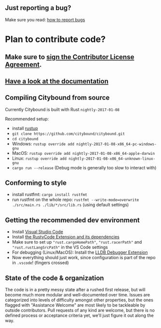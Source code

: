 ## Just reporting a bug?

Make sure you read: [how to report bugs](https://github.com/citybound/citybound/wiki/How-to-report-bugs)

# Plan to contribute code?

## Make sure to <a href="https://www.clahub.com/agreements/citybound/citybound">sign the Contributor License Agreement</a>.

## [Have a look at the documentation](http://citybound.github.io/citybound)

## Compiling Citybound from source 

Currently Citybound is built with Rust `nightly-2017-01-08`

Recommended setup:
* install [rustup](https://rustup.rs/)
* `git clone https://github.com/citybound/citybound.git`
* `cd citybound`
* Windows: `rustup override add nightly-2017-01-08-x86_64-pc-windows-gnu`
* MacOS: `rustup override add nightly-2017-01-08-x86_64-apple-darwin`
* Linux: `rustup override add nightly-2017-01-08-x86_64-unknown-linux-gnu`
* `cargo run --release` (Debug mode is generally too slow to interact with)

## Conforming to style

* install rustfmt: `cargo install rustfmt`
* run rustfmt on the whole repo:
  `rustfmt --write-mode=overwrite ./src/main.rs ./lib/*/src/lib.rs`
  (using default settings)


## Getting the recommended dev environment

* Install [Visual Studio Code](https://code.visualstudio.com)
* Install [the RustyCode Extension and its dependencies](https://marketplace.visualstudio.com/items?itemName=saviorisdead.RustyCode)
* Make sure to set up `"rust.cargoHomePath"`, `"rust.racerPath"` and `"rust.rustLangSrcPath"` in the VS Code settings
* For debugging (Linux/MacOS): Install the [LLDB Debugger Extension](https://marketplace.visualstudio.com/items?itemName=vadimcn.vscode-lldb)
* Now everything should just work, since configuration is part of the repo in `.vscode`! (fingers crossed)

## State of the code & organization

The code is in a pretty messy state after a rushed first release, but will become much more modular and well-documented over time.
Issues are categorized into levels of difficulty amongst other properties, but the ones flagged with "Assistance Welcome" are most likely to be tackleable by outside contributors.
Pull requests of any kind are welcome, but there is no defined process or acceptance criteria yet, we'll just figure it out along the way.